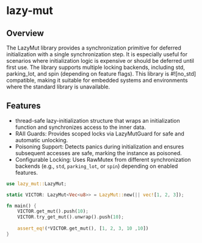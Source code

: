 # lazy-mut

## Overview
The LazyMut library provides a synchronization
primitive for deferred initialization with a single synchronization step.
It is especially useful for scenarios where initialization logic is expensive
or should be deferred until first use. The library supports multiple locking backends,
including std, parking_lot, and spin (depending on feature flags).
This library is #![no_std] compatible, making it suitable for embedded systems and environments
where the standard library is unavailable.


## Features
* thread-safe lazy-initialization structure that wraps an initialization function and synchronizes access to the inner data.
* RAII Guards: Provides scoped locks via LazyMutGuard for safe and automatic unlocking.
* Poisoning Support: Detects panics during initialization and ensures subsequent accesses are safe, marking the instance as poisoned.
* Configurable Locking: Uses RawMutex from different synchronization backends (e.g., `std`, `parking_lot`, or `spin`) depending on enabled features.

```rust
use lazy_mut::LazyMut;

static VICTOR: LazyMut<Vec<u8>> = LazyMut::new(|| vec![1, 2, 3]);

fn main() {
    VICTOR.get_mut().push(10);
    VICTOR.try_get_mut().unwrap().push(10);
    
    assert_eq!(*VICTOR.get_mut(), [1, 2, 3, 10 ,10])
}
```